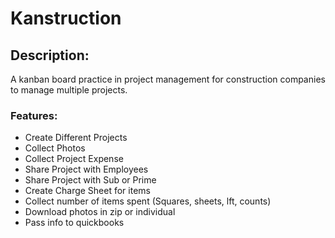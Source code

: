 # Kanstruction

## Description:

A kanban board practice in project management for construction companies to manage multiple projects.

### Features:

- Create Different Projects
- Collect Photos
- Collect Project Expense
- Share Project with Employees
- Share Project with Sub or Prime
- Create Charge Sheet for items
- Collect number of items spent (Squares, sheets, lft, counts)
- Download photos in zip or individual
- <Time> Pass info to quickbooks
